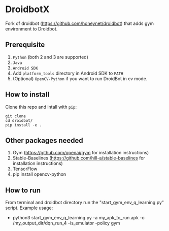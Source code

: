 # DroidbotX
Fork of droidbot (https://github.com/honeynet/droidbot) that adds gym environment to Droidbot.

## Prerequisite
1. `Python` (both 2 and 3 are supported)
2. `Java`
3. `Android SDK`
4. Add `platform_tools` directory in Android SDK to `PATH`
5. (Optional) `OpenCV-Python` if you want to run DroidBot in cv mode.

## How to install
Clone this repo and intall with `pip`:

```shell
git clone
cd droidbot/
pip install -e .
```
## Other packages needed
1. Gym (https://github.com/openai/gym for installation instructions)
2. Stable-Baselines (https://github.com/hill-a/stable-baselines for installation instructions)
3. TensorFlow
4. pip install opencv-python

## How to run
From terminal and droidbot directory run the "start_gym_env_q_learning.py" script. Example usage:
* python3 start_gym_env_q_learning.py -a my_apk_to_run.apk -o /my_output_dir/dqn_run_4 -is_emulator -policy gym 
